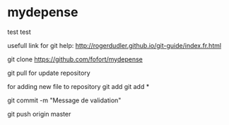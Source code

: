 # mydepense

test
test 

usefull link for git help: http://rogerdudler.github.io/git-guide/index.fr.html

git clone https://github.com/fofort/mydepense


git pull for update repository

for adding new file to repository
git add <filename>
git add *

git commit -m "Message de validation"


git push origin master